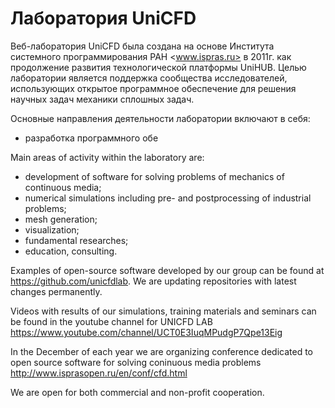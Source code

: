 Лаборатория UniCFD
==================

Веб-лаборатория UniCFD была создана на основе
Института системного программирования РАН <www.ispras.ru>
в 2011г. как продолжение развития технологической
платформы UniHUB. Целью лаборатории является
поддержка сообщества исследователей, использующих
открытое программное обеспечение для решения
научных задач механики сплошных задач.

Основные направления деятельности лаборатории включают в себя:

+ разработка программного обе

Main areas of activity within the laboratory are: 
+ development of software for solving problems of mechanics of continuous media;
+ numerical simulations including pre- and postprocessing of industrial problems;
+ mesh generation;
+ visualization;
+ fundamental researches;
+ education, consulting.

Examples of open-source software developed by our group can be found 
at <https://github.com/unicfdlab>. We are updating repositories with
latest changes permanently.

Videos with results of our simulations, training materials and seminars
can be found in the youtube channel for UNICFD LAB <https://www.youtube.com/channel/UCT0E3IuqMPudgP7Qpe13Eig>

In the December of each year we are organizing conference dedicated to
open source software for solving coninuous media problems
<http://www.isprasopen.ru/en/conf/cfd.html>

We are open for both commercial and non-profit cooperation.

